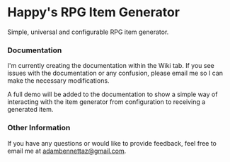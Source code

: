 # Happy's RPG Item Generator
Simple, universal and configurable RPG item generator. 

### Documentation
I'm currently creating the documentation within the Wiki tab. If you see issues with the documentation or any confusion, please email me so I can make the necessary modifications.

A full demo will be added to the documentation to show a simple way of interacting with the item generator from configuration to receiving a generated item.

### Other Information
If you have any questions or would like to provide feedback, feel free to email me at adambennettaz@gmail.com.

